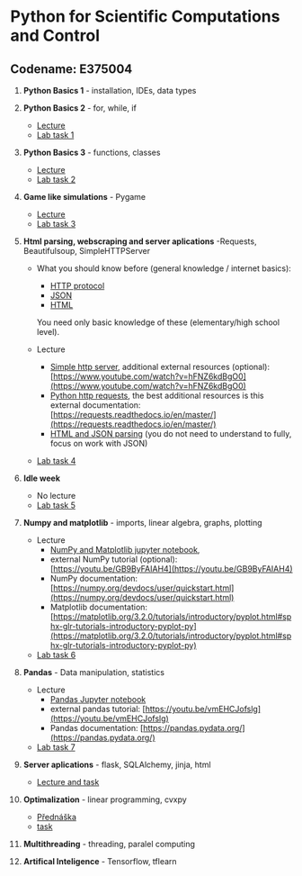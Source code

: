 # Python for Scientific Computations and Control 
## Codename: E375004

1. **Python Basics 1** - installation, IDEs, data types

2. **Python Basics 2** - for, while, if

   - [Lecture](courses/Basics-program_flow_and_functions.ipynb)
   - [Lab task 1](tasks/EN_Ceasar_cipher_encryption.ipynb)

1. **Python Basics 3** - functions, classes

   - [Lecture](courses/Basics-functions_and_classes.ipynb)
   - [Lab task 2](tasks/EN_game_simulation-rock_scissors_paper.ipynb)

1. **Game like simulations** - Pygame

   - [Lecture](courses/pygame_bouncy_balls.py)
   - [Lab task 3](tasks/EN_poker_test.ipynb)

1. **Html parsing, webscraping and server aplications** -Requests, Beautifulsoup, SimpleHTTPServer

   - What you should know before (general knowledge / internet basics):
        - [HTTP protocol](https://en.wikipedia.org/wiki/Hypertext_Transfer_Protocol)         
        - [JSON](https://en.wikipedia.org/wiki/JSON)
        - [HTML](https://en.wikipedia.org/wiki/HTML)
   
     You need only basic knowledge of these (elementary/high school level).

   - Lecture
        - [Simple http server](courses/http-simple_server.py),
          additional external resources (optional):
          [https://www.youtube.com/watch?v=hFNZ6kdBgO0](https://www.youtube.com/watch?v=hFNZ6kdBgO0)
        - [Python http requests](courses/http-requests.ipynb),
          the best additional resources is this external documentation:
          [https://requests.readthedocs.io/en/master/](https://requests.readthedocs.io/en/master/)
        - [HTML and JSON parsing](courses/parsing-html_json.ipynb) (you do not need to understand to fully, focus on work with JSON)
   
   - [Lab task 4](tasks/EN_ISS_location_logger.ipynb)
   
1. **Idle week**

   - No lecture
   - [Lab task 5](tasks/EN_trading_apis.ipynb)

1. **Numpy and matplotlib** - imports, linear algebra, graphs, plotting

   - Lecture
        - [NumPy and Matplotlib jupyter notebook](courses/Numpy_matplotlib.ipynb),
        - external NumPy tutorial (optional):
          [https://youtu.be/GB9ByFAIAH4](https://youtu.be/GB9ByFAIAH4)
        - NumPy documentation:
          [https://numpy.org/devdocs/user/quickstart.html](https://numpy.org/devdocs/user/quickstart.html)
        - Matplotlib documentation:
          [https://matplotlib.org/3.2.0/tutorials/introductory/pyplot.html#sphx-glr-tutorials-introductory-pyplot-py](https://matplotlib.org/3.2.0/tutorials/introductory/pyplot.html#sphx-glr-tutorials-introductory-pyplot-py)
    - [Lab task 6](tasks/EN_numpy_convolution_filter.ipynb)
    
1. **Pandas** - Data manipulation, statistics
   - Lecture
        - [Pandas Jupyter notebook](courses/pandas.ipynb)
        - external pandas tutorial:
          [https://youtu.be/vmEHCJofslg](https://youtu.be/vmEHCJofslg)
        - Pandas documentation:
          [https://pandas.pydata.org/](https://pandas.pydata.org/)
   - [Lab task 7](tasks/EN_pandas_covid.ipynb)

1. **Server aplications** - flask, SQLAlchemy, jinja, html
   - [Lecture and task](courses/E375004/flask/flask.md)

1. **Optimalization** - linear programming, cvxpy
   - [Přednáška](courses/E375004/cvxpy/cvxpy.md)
   - [task](tasks/EN_cvxpy_factory.ipynb)

1. **Multithreading** - threading, paralel computing

1. **Artifical Inteligence** - Tensorflow, tflearn

